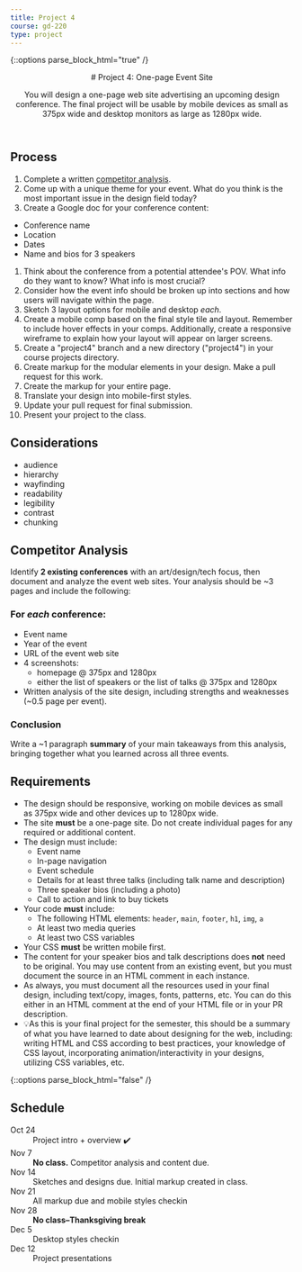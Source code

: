 ```yaml
---
title: Project 4
course: gd-220
type: project
---
```


{::options parse_block_html="true" /}

<header>
# Project 4: One-page Event Site

You will design a one-page web site advertising an upcoming design conference. The final project will be usable by mobile devices as small as 375px wide and desktop monitors as large as 1280px wide.
</header>

<section>

## Process
1. Complete a written [competitor analysis](#competitor-analysis).
1. Come up with a unique theme for your event. What do you think is the most important issue in the design field today?
1. Create a Google doc for your conference content:
  - Conference name
  - Location
  - Dates
  - Name and bios for 3 speakers
1. Think about the conference from a potential attendee's POV. What info do they want to know? What info is most crucial?
1. Consider how the event info should be broken up into sections and how users will navigate within the page.
1. Sketch 3 layout options for mobile and desktop _each_.
1. Create a mobile comp based on the final style tile and layout. Remember to include hover effects in your comps. Additionally, create a responsive wireframe to explain how your layout will appear on larger screens.
1. Create a "project4" branch and a new directory ("project4") in your course projects directory.
1. Create markup for the modular elements in your design. Make a pull request for this work.
1. Create the markup for your entire page.
1. Translate your design into mobile-first styles.
1. Update your pull request for final submission.
1. Present your project to the class.

## Considerations
- audience
- hierarchy
- wayfinding
- readability
- legibility
- contrast
- chunking

## Competitor Analysis
Identify **2 existing conferences** with an art/design/tech focus, then document and analyze the event web sites. Your analysis should be ~3 pages and include the following:

### For _each_ conference:
  - Event name
  - Year of the event
  - URL of the event web site
  - 4 screenshots:
    - homepage @ 375px and 1280px
    - either the list of speakers or the list of talks @ 375px and 1280px
  - Written analysis of the site design, including strengths and weaknesses (~0.5 page per event).


### Conclusion
Write a ~1 paragraph **summary** of your main takeaways from this analysis, bringing together what you learned across all three events.

## Requirements
- The design should be responsive, working on mobile devices as small as 375px wide and other devices up to 1280px wide.
- The site **must** be a one-page site. Do not create individual pages for any required or additional content.
- The design must include:
  - Event name
  - In-page navigation
  - Event schedule
  - Details for at least three talks (including talk name and description)
  - Three speaker bios (including a photo)
  - Call to action and link to buy tickets
- Your code **must** include:
  - The following HTML elements: `header`, `main`, `footer`, `h1`, `img`, `a`
  - At least two media queries
  - At least two CSS variables
- Your CSS **must** be written mobile first.
- The content for your speaker bios and talk descriptions does **not** need to be original. You may use content from an existing event, but you must document the source in an HTML comment in each instance.
- As always, you must document all the resources used in your final design, including text/copy, images, fonts, patterns, etc. You can do this either in an HTML comment at the end of your HTML file or in your PR description.
- 💡As this is your final project for the semester, this should be a summary of what you have learned to date about designing for the web, including: writing HTML and CSS according to best practices, your knowledge of CSS layout, incorporating animation/interactivity in your designs, utilizing CSS variables, etc.


</section>

{::options parse_block_html="false" /}

<aside>

<h2>Schedule</h2>

<dl>
  <dt>Oct 24</dt>
  <dd>Project intro + overview ✔️</dd>
  <dt>Nov 7</dt>
  <dd><strong>No class.</strong> Competitor analysis and content due.</dd>
  <dt>Nov 14</dt>
  <dd>Sketches and designs due. Initial markup created in class.</dd>
  <dt>Nov 21</dt>
  <dd>All markup due and mobile styles checkin</dd>
  <dt>Nov 28</dt>
  <dd><strong>No class&ndash;Thanksgiving break</strong></dd>
  <dt>Dec 5</dt>
  <dd>Desktop styles checkin</dd>
  <dt>Dec 12</dt>
  <dd>Project presentations</dd>
</dl>

</aside>

